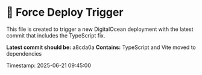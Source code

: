 # 🚀 Force Deploy Trigger

This file is created to trigger a new DigitalOcean deployment with the latest commit that includes the TypeScript fix.

**Latest commit should be:** a8cda0a
**Contains:** TypeScript and Vite moved to dependencies

Timestamp: 2025-06-21 09:45:00
